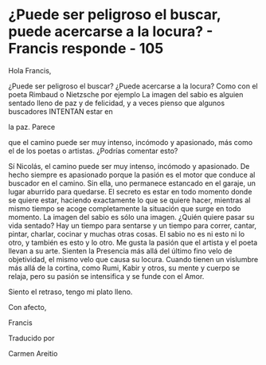 # ¿Puede ser peligroso el buscar, puede acercarse a la locura? - Francis responde - 105

Hola Francis,

¿Puede ser peligroso el buscar? ¿Puede acercarse a la locura? Como con el poeta Rimbaud o Nietzsche por ejemplo La imagen del sabio es alguien sentado lleno de paz y de felicidad, y a veces pienso que algunos buscadores INTENTAN estar en

la paz. Parece

que el camino puede ser muy intenso, incómodo y apasionado, más como el de los poetas o artistas. ¿Podrías comentar esto?

Sí Nicolás, el camino puede ser muy intenso, incómodo y apasionado. De hecho siempre es apasionado porque la pasión es el motor que conduce al buscador en el camino. Sin ella, uno permanece estancado en el garaje, un lugar aburrido para quedarse. El secreto es estar en todo momento donde se quiere estar, haciendo exactamente lo que se quiere hacer, mientras al mismo tiempo se acoge completamente la situación que surge en todo momento. La imagen del sabio es sólo una imagen. ¿Quién quiere pasar su vida sentado? Hay un tiempo para sentarse y un tiempo para correr, cantar, pintar, charlar, cocinar y muchas otras cosas. El sabio no es ni esto ni lo otro, y también es esto y lo otro. Me gusta la pasión que el artista y el poeta llevan a su arte. Sienten la Presencia más allá del último fino velo de objetividad, el mismo velo que causa su locura. Cuando tienen un vislumbre más allá de la cortina, como Rumi, Kabir y otros, su mente y cuerpo se relaja, pero su pasión se intensifica y se funde con el Amor.

Siento el retraso, tengo mi plato lleno.

Con afecto,

Francis

Traducido por

Carmen Areitio

